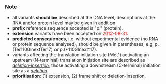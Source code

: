 ### Note

*	all variants **should be** described at the DNA level, descriptions at the RNA and/or protein level may be given in addition
*	**prefix** reference sequence accepted is "p." (protein).
*	**extension** variants have been accepted on <font color="red">2012-08-31</font>.
*	**predicted consequences**, i.e. without experimental evidence (no RNA or protein sequence analysed), should be given in parentheses, e.g. p.(Ter110GlnextTer17) or p.(\*110Glnext\*17).
*	variants affecting the translation initiation site (Met1) activating an upstream (N-terminal) translation initiation site are described as [_deletion-insertion_](/recommendations/protein/variant/delins/), those activating a downstream (C-terminal)  initiation site as a [_deletion_](/recommendations/protein/variant/deletion/).
*	**prioritisation**: (1) extension, (2) frame shift or deletion-insertion.
